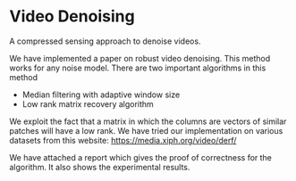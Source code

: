 # Video Denoising
A compressed sensing approach to denoise videos.

We have implemented a paper on robust video denoising. This method works for any noise model.
There are two important algorithms in this method
- Median filtering with adaptive window size
- Low rank matrix recovery algorithm

We exploit the fact that a matrix in which the columns are vectors of similar patches will have a low rank.
We have tried our implementation on various datasets from this website: https://media.xiph.org/video/derf/

We have attached a report which gives the proof of correctness for the algorithm. It also shows the experimental results.
